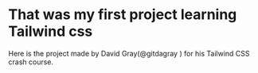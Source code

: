 # That was my first project learning Tailwind css

Here is the project made by David Gray(@gitdagray
) for his Tailwind CSS crash course.
